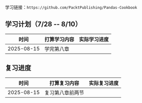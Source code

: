 学习链接：`https://github.com/PacktPublishing/Pandas-Cookbook`

## 学习计划（7/28 -- 8/10）
|时间|打算学习内容|实际学习进度
|--|--|--|
|2025-08-15|学完第八章|


## 复习进度
|时间|打算复习内容|实际复习进度
|--|--|--|
|2025-08-15|复习第八章前两节|
